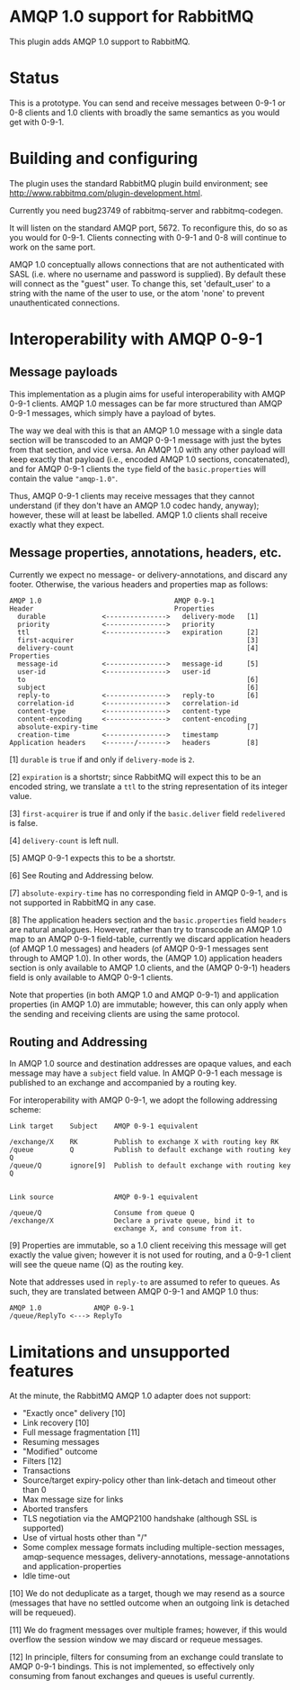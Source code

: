 # AMQP 1.0 support for RabbitMQ

This plugin adds AMQP 1.0 support to RabbitMQ.

# Status

This is a prototype.  You can send and receive messages between 0-9-1
or 0-8 clients and 1.0 clients with broadly the same semantics as you
would get with 0-9-1.

# Building and configuring

The plugin uses the standard RabbitMQ plugin build environment; see <http://www.rabbitmq.com/plugin-development.html>.

Currently you need bug23749 of rabbitmq-server and rabbitmq-codegen.

It will listen on the standard AMQP port, 5672. To reconfigure this,
do so as you would for 0-9-1. Clients connecting with 0-9-1 and 0-8
will continue to work on the same port.

AMQP 1.0 conceptually allows connections that are not authenticated
with SASL (i.e. where no username and password is supplied). By
default these will connect as the "guest" user. To change this, set
'default_user' to a string with the name of the user to use, or the
atom 'none' to prevent unauthenticated connections.

# Interoperability with AMQP 0-9-1

## Message payloads

This implementation as a plugin aims for useful interoperability with
AMQP 0-9-1 clients. AMQP 1.0 messages can be far more structured than
AMQP 0-9-1 messages, which simply have a payload of bytes.

The way we deal with this is that an AMQP 1.0 message with a single
data section will be transcoded to an AMQP 0-9-1 message with just the
bytes from that section, and vice versa. An AMQP 1.0 with any other
payload will keep exactly that payload (i.e., encoded AMQP 1.0
sections, concatenated), and for AMQP 0-9-1 clients the `type` field
of the `basic.properties` will contain the value `"amqp-1.0"`.

Thus, AMQP 0-9-1 clients may receive messages that they cannot
understand (if they don't have an AMQP 1.0 codec handy, anyway);
however, these will at least be labelled. AMQP 1.0 clients shall
receive exactly what they expect.

## Message properties, annotations, headers, etc.

Currently we expect no message- or delivery-annotations, and discard
any footer. Otherwise, the various headers and properties map as
follows:

    AMQP 1.0                                 AMQP 0-9-1
    Header                                   Properties
      durable              <--------------->   delivery-mode   [1]
      priority             <--------------->   priority
      ttl                  <--------------->   expiration      [2]
      first-acquirer                                           [3]
      delivery-count                                           [4]
    Properties
      message-id           <--------------->   message-id      [5]
      user-id              <--------------->   user-id
      to                                                       [6]
      subject                                                  [6]
      reply-to             <--------------->   reply-to        [6]
      correlation-id       <--------------->   correlation-id
      content-type         <--------------->   content-type
      content-encoding     <--------------->   content-encoding
      absolute-expiry-time                                     [7]
      creation-time        <--------------->   timestamp
    Application headers    <-------/------->   headers         [8]

[1] `durable` is `true` if and only if `delivery-mode` is `2`.

[2] `expiration` is a shortstr; since RabbitMQ will expect this to be
an encoded string, we translate a `ttl` to the string representation
of its integer value.

[3] `first-acquirer` is true if and only if the `basic.deliver` field
`redelivered` is false.

[4] `delivery-count` is left null.

[5] AMQP 0-9-1 expects this to be a shortstr.

[6] See Routing and Addressing below.

[7] `absolute-expiry-time` has no corresponding field in AMQP 0-9-1,
and is not supported in RabbitMQ in any case.

[8] The application headers section and the `basic.properties` field
`headers` are natural analogues. However, rather than try to transcode
an AMQP 1.0 map to an AMQP 0-9-1 field-table, currently we discard
application headers (of AMQP 1.0 messages) and headers (of AMQP 0-9-1
messages sent through to AMQP 1.0). In other words, the (AMQP 1.0)
application headers section is only available to AMQP 1.0 clients, and
the (AMQP 0-9-1) headers field is only available to AMQP 0-9-1
clients.

Note that properties (in both AMQP 1.0 and AMQP 0-9-1) and application
properties (in AMQP 1.0) are immutable; however, this can only apply
when the sending and receiving clients are using the same protocol.

## Routing and Addressing

In AMQP 1.0 source and destination addresses are opaque values, and
each message may have a `subject` field value. In AMQP
0-9-1 each message is published to an exchange and accompanied by a
routing key.

For interoperability with AMQP 0-9-1, we adopt the following
addressing scheme:

    Link target    Subject    AMQP 0-9-1 equivalent

    /exchange/X    RK         Publish to exchange X with routing key RK
    /queue         Q          Publish to default exchange with routing key Q
    /queue/Q       ignore[9]  Publish to default exchange with routing key Q


    Link source               AMQP 0-9-1 equivalent

    /queue/Q                  Consume from queue Q
    /exchange/X               Declare a private queue, bind it to
                              exchange X, and consume from it.

[9] Properties are immutable, so a 1.0 client receiving this message
will get exactly the value given; however it is not used for routing,
and a 0-9-1 client will see the queue name (Q) as the routing key.

Note that addresses used in `reply-to` are assumed to refer to
queues. As such, they are translated between AMQP 0-9-1 and AMQP 1.0
thus:

    AMQP 1.0             AMQP 0-9-1
    /queue/ReplyTo <---> ReplyTo

# Limitations and unsupported features

At the minute, the RabbitMQ AMQP 1.0 adapter does not support:

 - "Exactly once" delivery [10]
 - Link recovery [10]
 - Full message fragmentation [11]
 - Resuming messages
 - "Modified" outcome
 - Filters [12]
 - Transactions
 - Source/target expiry-policy other than link-detach and timeout
   other than 0
 - Max message size for links
 - Aborted transfers
 - TLS negotiation via the AMQP2100 handshake (although SSL is supported)
 - Use of virtual hosts other than "/"
 - Some complex message formats including multiple-section messages,
   amqp-sequence messages, delivery-annotations, message-annotations and
   application-properties
 - Idle time-out

[10] We do not deduplicate as a target, though we may resend as a
source (messages that have no settled outcome when an outgoing link is
detached will be requeued).

[11] We do fragment messages over multiple frames; however, if this
would overflow the session window we may discard or requeue messages.

[12] In principle, filters for consuming from an exchange could
translate to AMQP 0-9-1 bindings. This is not implemented, so
effectively only consuming from fanout exchanges and queues is useful
currently.

